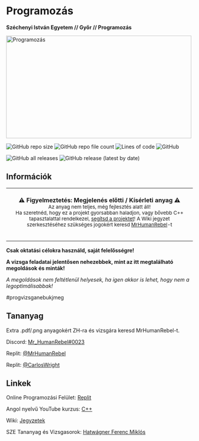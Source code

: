 # Programozás

**Széchenyi István Egyetem // Győr // Programozás**

<img src="https://raw.githubusercontent.com/MrHumanRebel/sze_programozas/main/Repo/c%2B%2B.jpg" alt="Programozás" width="500" height="277">

![GitHub repo size](https://img.shields.io/github/repo-size/MrHumanRebel/sze_programozas)
![GitHub repo file count](https://img.shields.io/github/directory-file-count/MrHumanRebel/sze_programozas)
![Lines of code](https://img.shields.io/tokei/lines/github/MrHumanRebel/sze_programozas)
![GitHub](https://img.shields.io/github/license/MrHumanRebel/sze_programozas)

![GitHub all releases](https://img.shields.io/github/downloads/MrHumanRebel/sze_programozas/total)
![GitHub release (latest by date)](https://img.shields.io/github/v/release/MrHumanRebel/sze_programozas)

## Információk

<p align="center">
    <table>
        <tbody>
            <td align="center">
                <br><b>⚠️ Figyelmeztetés: Megjelenés előtti / Kísérleti anyag ⚠️</b><br><sub>
                Az anyag nem teljes, még fejlesztés alatt áll!<br>
                Ha szeretnéd, hogy ez a projekt gyorsabban haladjon, vagy bővebb C++ tapasztalattal rendelkezel, <a href="https://github.com/login?return_to=%2FMrHumanRebel%2Fsze_programozas">segítsd a projektet</a>! A Wiki jegyzet szerkesztéséhez szükséges jogokért keresd <a href="https://github.com/MrHumanRebel">MrHumanRebel</a>-t
                <br><img width=1000><br>
                <br><br>
            </td>
        </tbody>
    </table>
</p>

**Csak oktatási célokra használd, saját felelősségre!**

**A vizsga feladatai jelentősen nehezebbek, mint az itt megtalálható megoldások és minták!**

*A megoldások nem feltétlenül helyesek, ha igen akkor is lehet, hogy nem a legoptimálisabbak!*

#progvizsganebukjmeg

## Tananyag

Extra .pdf/.png anyagokért ZH-ra és vizsgára keresd MrHumanRebel-t.

Discord: [Mr_HumanRebel#0023](https://discord.com/users/283988657851990017)

Replit: [@MrHumanRebel](https://replit.com/@MrHumanRebel)

Replit: [@CarlosWright](https://replit.com/@CarlosWright)

## Linkek

Online Programozási Felület: [Replit](https://replit.com)

Angol nyelvű YouTube kurzus: [C++](https://www.youtube.com/playlist?list=PLBlnK6fEyqRh6isJ01MBnbNpV3ZsktSyS)

Wiki: [Jegyzetek](https://github.com/MrHumanRebel/sze_programozas/wiki)

SZE Tananyag és Vizsgasorok: [Hatwágner Ferenc Miklós](http://rs1.sze.hu/~hatwagnf/prg/)
